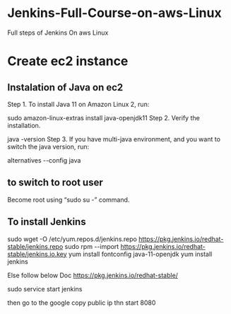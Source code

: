 # Jenkins-Full-Course-on-aws-Linux
Full steps of Jenkins On aws Linux 

<h1>  Create ec2 instance </h1>

<h2>  Instalation of Java on ec2 </h2>
Step 1. To install Java 11 on Amazon Linux 2, run:

sudo amazon-linux-extras install java-openjdk11
Step 2. Verify the installation.

java -version
Step 3. If you have multi-java environment, and you want to switch the java version, run:

alternatives --config java


<h2>  to switch to root user  </h2>
Become root using “sudo su -” command.


<h2> To install Jenkins  </h2>

  sudo wget -O /etc/yum.repos.d/jenkins.repo https://pkg.jenkins.io/redhat-stable/jenkins.repo
  sudo rpm --import https://pkg.jenkins.io/redhat-stable/jenkins.io.key
 yum install fontconfig java-11-openjdk
  yum install jenkins
  
  
  

  
  
  
  Else follow below Doc 
     https://pkg.jenkins.io/redhat-stable/


  sudo service start jenkins 
  
then go to the  google copy public ip thn start 8080




    
    

